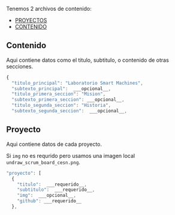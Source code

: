 Tenemos 2 archivos de contenido:

- [PROYECTOS](/PROYECTOS.json)
- [CONTENIDO](/CONTENIDO.json)

## Contenido

Aqui contiene datos como el titulo, subtitulo, o contenido de otras secciones.

```javascript
{
  "titulo_principal": "Laboratorio Smart Machines",
  "subtexto_principal":  ___opcional__,
  "titulo_primera_seccion": "Mision",
  "subtexto_primera_seccion": ___opcional__,
  "titulo_segunda_seccion": "Historia",
  "subtexto_segunda_seccion":  ___opcional__,
```

## Proyecto

Aqui contiene datos de cada proyecto.

Si `img` no es requrido pero usamos una imagen local `undraw_scrum_board_cesn.png`.

```javascript
"proyecto": [
  {
    "titulo":  ___requerido__,
    "subtitulo":  ___requerido__,
    "img":  ___opcional__,
    "github": ___requerido__
  },
```
